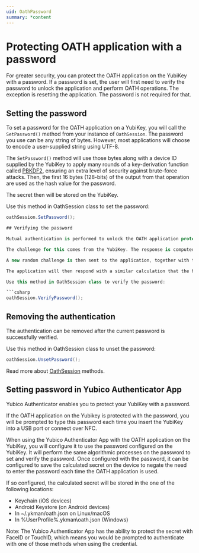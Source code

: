 ```yaml
---
uid: OathPassword
summary: *content
---
```


<!-- Copyright 2021 Yubico AB

Licensed under the Apache License, Version 2.0 (the "License");
you may not use this file except in compliance with the License.
You may obtain a copy of the License at

    http://www.apache.org/licenses/LICENSE-2.0

Unless required by applicable law or agreed to in writing, software
distributed under the License is distributed on an "AS IS" BASIS,
WITHOUT WARRANTIES OR CONDITIONS OF ANY KIND, either express or implied.
See the License for the specific language governing permissions and
limitations under the License. -->

# Protecting OATH application with a password 

For greater security, you can protect the OATH application on the YubiKey with a password. If a password is set, the user will first need to verify the password to unlock the application and perform OATH operations. The exception is resetting the application. The password is not required for that.

## Setting the password

To set a password for the OATH application on a YubiKey, you will call the `SetPassword()` method from your instance of `OathSession`. The password you use can be any string of bytes. However, most applications will choose to encode a user-supplied string using UTF-8.

The `SetPassword()` method will use those bytes along with a device ID supplied by the YubiKey to apply many rounds of a key-derivation function called [PBKDF2](https://en.wikipedia.org/wiki/PBKDF2), ensuring an extra level of security against brute-force attacks. Then, the first 16 bytes (128-bits) of the output from that operation are used as the hash value for the password.

The secret then will be stored on the YubiKey.

Use this method in OathSession class to set the password:

```csharp
oathSession.SetPassword();

## Verifying the password

Mutual authentication is performed to unlock the OATH application protected with the password. 

The challenge for this comes from the YubiKey. The response is computed by performing the correct HMAC function of that challenge with the secret, which is a user-supplied password and deviceID put through 1,000 rounds of PBKDF2.

A new random challenge is then sent to the application, together with the calculated response.

The application will then respond with a similar calculation that the host software can verify.

Use this method in OathSession class to verify the password:

```csharp
oathSession.VerifyPassword();
```

##  Removing the authentication

The authentication can be removed after the current password is successfully verified.

Use this method in OathSession class to unset the password:

```csharp
oathSession.UnsetPassword();
```

Read more about [OathSession](./oath-session.md) methods.

##  Setting password in Yubico Authenticator App

Yubico Authenticator enables you to protect your YubiKey with a password.

If the OATH application on the Yubikey is protected with the password, you will be prompted to type this password each time you insert the YubiKey into a USB port or connect over NFC.

When using the Yubico Authenticator App with the OATH application on the YubiKey, you will configure it to use the password configured on the YubiKey. It will perform the same algorithmic processes on the password to set and verify the password. Once configured with the password, it can be configured to save the calculated secret on the device to negate the need to enter the password each time the OATH application is used.

If so configured, the calculated secret will be stored in the one of the following locations:

- Keychain (iOS devices)
- Android Keystore (on Android devices)
- In ~/.ykman/oath.json on Linux/macOS
- In %UserProfile%\.ykman\oath.json (Windows)

Note: The Yubico Authenticator App has the ability to protect the secret with FaceID or TouchID, which means you would be prompted to authenticate with one of those methods when using the credential.
